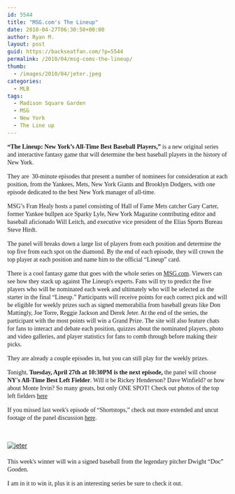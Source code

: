 ```yaml
---
id: 5544
title: "MSG.com's The Lineup"
date: 2010-04-27T06:30:50+00:00
author: Ryan M.
layout: post
guid: https://backseatfan.com/?p=5544
permalink: /2010/04/msg-coms-the-lineup/
thumb:
  - /images/2010/04/jeter.jpeg
categories:
  - MLB
tags:
  - Madison Square Garden
  - MSG
  - New York
  - The Line up
---
```


<div class="entry">
  <p>
    <strong><span style="font-family: georgia, palatino;">“The Lineup: New York’s All-Time Best Baseball Players,”</span></strong><span style="font-family: georgia, palatino;"> is a new original series and interactive fantasy game that will determine the best baseball players in the history of New York. </span>
  </p>

  <p>
    <span style="font-family: georgia, palatino;">They are  30-minute episodes that present a number of nominees for consideration at each position, from the Yankees, Mets, New York Giants and Brooklyn Dodgers, with one episode dedicated to the best New York manager of all-time. </span>
  </p>

  <p>
    <span style="font-family: georgia, palatino;">MSG’s Fran Healy hosts a panel consisting of Hall of Fame Mets catcher Gary Carter, former Yankee bullpen ace Sparky Lyle, New York Magazine contributing editor and baseball aficionado Will Leitch, and executive vice president of the Elias Sports Bureau Steve Hirdt. </span>
  </p>

  <p>
    <span style="font-family: georgia, palatino;">The panel will breaks down a large list of players from each position and determine the top five from each spot on the diamond. By the end of each episode, they will crown the top player at each position and name him to the official “Lineup” card. </span>
  </p>

  <p>
    <span style="font-family: georgia, palatino;">There is a cool fantasy game that goes with the whole series on <a href="http://www.msg.com/tv/shows/the-lineup">MSG.com</a></span><span style="font-family: georgia, palatino;">. Viewers can see how they stack up against The Lineup's experts. Fans will try to predict the five players who will be nominated each week and ultimately who will be selected as the starter in the final “Lineup.” Participants will receive points for each correct pick and will be eligible for weekly prizes such as signed memorabilia from baseball greats like Don Mattingly, Joe Torre, Reggie Jackson and Derek Jeter. At the end of the series, the participant with the most points will win a Grand Prize. The site will also feature chats for fans to interact and debate each position, quizzes about the nominated players, photo and video galleries, and player statistics for fans to comb through before making their picks.</span>
  </p>

  <p>
    <span style="font-family: georgia, palatino;">They are already a couple episodes in, but you can still play for the weekly prizes. </span>
  </p>

  <p>
    <span style="font-family: georgia, palatino;">Tonight, </span><span><strong><span style="font-family: georgia, palatino;">Tuesday, April 27th at 10:30PM is the next episode, </span></strong></span><span><span style="font-family: georgia, palatino;">the panel will choose </span><strong><span style="font-family: georgia, palatino;">NY's All-Time Best</span></strong><strong><span style="font-family: georgia, palatino;"> Left Fielder</span></strong><span style="font-family: georgia, palatino;">. Will it be Rickey Henderson? Dave Winfield? or how about Monte Irvin? So many greats, but only ONE SPOT! Check out photos of the top left fielders </span><a href="http://www.msg.com/tv/shows/the-lineup"><span style="font-family: georgia, palatino;">here</span></a></span>
  </p>

  <p>
    <span style="font-family: georgia, palatino;">If you missed last week's episode of &#8220;Shortstops,&#8221; check out more extended and uncut footage of the panel discussion </span><a href="http://www.msg.com/tv/shows/the-lineup/episode-5-the-shortstops-extended-and-uncut-panel-discussion-1.38079"><span style="font-family: georgia, palatino;">here</span></a><span style="font-family: georgia, palatino;">.</span>
  </p>

  <p>
    <span style="font-family: georgia, palatino;"><br /> </span>
  </p>

  <p>
    <span><a href="/images/2010/04/jeter.jpeg"><img class="aligncenter size-full wp-image-5545" title="jeter" src="/images/2010/04/jeter.jpeg" alt="jeter" width="361" height="480" srcset="/images/2010/04/jeter.jpeg 361w, /images/2010/04/jeter-225x300.jpeg 225w" sizes="(max-width: 361px) 100vw, 361px" /></a><span style="font-family: georgia, palatino;"><br /> </span></span><span><span style="font-family: georgia, palatino;"><br /> </span></span><span><span style="font-family: georgia, palatino;"> This week's winner will win a signed baseball from the legendary pitcher Dwight &#8220;Doc&#8221; Gooden.</span></span>
  </p>

  <p>
    <span style="font-family: georgia, palatino;">I am in it to win it, plus it is an interesting series be sure to check it out.</span>
  </p>
</div>
